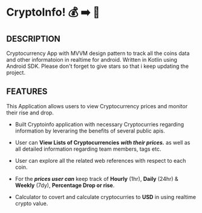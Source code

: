 
<p align="center">
<p>

# CryptoInfo! :moneybag: :arrow_right: :iphone: 

## DESCRIPTION

Cryptocurrency App with MVVM design pattern to track all the coins data and other informatoion in realtime for android. Written in Kotlin using Android SDK. Please don't forget to give stars so that i keep updating the project.

## FEATURES

This Application allows users to view Cryptocurrency prices and monitor their rise and drop.
  
- Built Cryptoinfo application with necessary Cryptocurries regarding information by leveraring the benefits of several public apis.
  
- User can **View Lists of Cryptocurrencies** ***with their prices.*** as well as all detailed information regarding team members, tags etc.
  
- User can explore all the related web references with respect to each coin.

- For the ***prices user can*** keep track of **Hourly** (1hr), **Daily** (24hr) & **Weekly** (7dy), **Percentage Drop or rise**.
  
- Calculator to covert and calculate cryptocurries to **USD** in using realtime crypto value.


